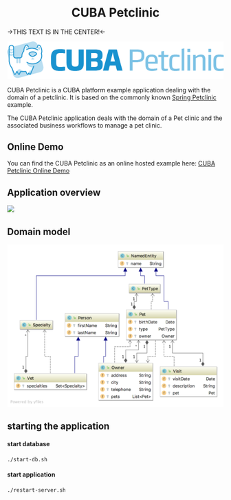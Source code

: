 
<h1 style="text-align:center">CUBA Petclinic</h1>

->THIS TEXT IS IN THE CENTER!<-

<p align="center">
  <img src="https://github.com/cuba-platform/cuba-petclinic/blob/master/modules/web/themes/hover/branding/petclinic_logo_full.png"/>
</p>


CUBA Petclinic is a CUBA platform example application dealing with the domain of a petclinic. It is based on the commonly known [Spring Petclinic](https://github.com/spring-projects/spring-petclinic) example.

The CUBA Petclinic application deals with the domain of a Pet clinic and the associated business workflows to manage a pet clinic.

## Online Demo

You can find the CUBA Petclinic as an online hosted example here: [CUBA Petclinic Online Demo](https://demo4.cuba-platform.com/petclinic)


## Application overview

<a href="https://raw.githubusercontent.com/cuba-platform/cuba-petclinic/master/img/cuba-petclinic-overview.gif"><img src="https://raw.githubusercontent.com/cuba-platform/cuba-petclinic/master/img/login-screen.png"/></a>


## Domain model


![CUBA Petclinic Domain model](https://github.com/cuba-platform/cuba-petclinic/blob/master/img/domain-model.png)


## starting the application

#### start database
```
./start-db.sh
```

#### start application
```
./restart-server.sh
```


